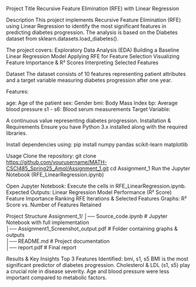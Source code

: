 Project Title
Recursive Feature Elimination (RFE) with Linear Regression

Description
This project implements Recursive Feature Elimination (RFE) using Linear Regression to identify the most significant features in predicting diabetes progression. The analysis is based on the Diabetes dataset from sklearn.datasets.load_diabetes().

The project covers:
 Exploratory Data Analysis (EDA)
 Building a Baseline Linear Regression Model
 Applying RFE for Feature Selection
 Visualizing Feature Importance & R² Scores
 Interpreting Selected Features

Dataset
The dataset consists of 10 features representing patient attributes and a target variable measuring diabetes progression after one year.

Features:

age: Age of the patient
sex: Gender
bmi: Body Mass Index
bp: Average blood pressure
s1 - s6: Blood serum measurements
Target Variable:

A continuous value representing diabetes progression.
Installation & Requirements
Ensure you have Python 3.x installed along with the required libraries.

Install dependencies using:
pip install numpy pandas scikit-learn matplotlib

Usage
Clone the repository:
git clone https://github.com/yourusername/MATH-CSCI485_Spring25_Amol/Assignment_1.git
cd Assignment_1
Run the Jupyter Notebook (RFE_LinearRegression.ipynb)

Open Jupyter Notebook:
Execute the cells in RFE_LinearRegression.ipynb.
Expected Outputs:
 Linear Regression Model Performance (R² Score)
 Feature Importance Ranking
 RFE Iterations & Selected Features
 Graphs: R² Score vs. Number of Features Retained

Project Structure
Assignment_1/
│── Source_code.ipynb                                  # Jupyter Notebook with full implementation    
│── Assignment1_Screenshot_output.pdf                  # Folder containing graphs & outputs  
│── README.md                                          # Project documentation  
│── report.pdf                                         # Final report

Results & Key Insights
Top 3 Features Identified: bmi, s1, s5
BMI is the most significant predictor of diabetes progression.
Cholesterol & LDL (s1, s5) play a crucial role in disease severity.
Age and blood pressure were less important compared to metabolic factors.
